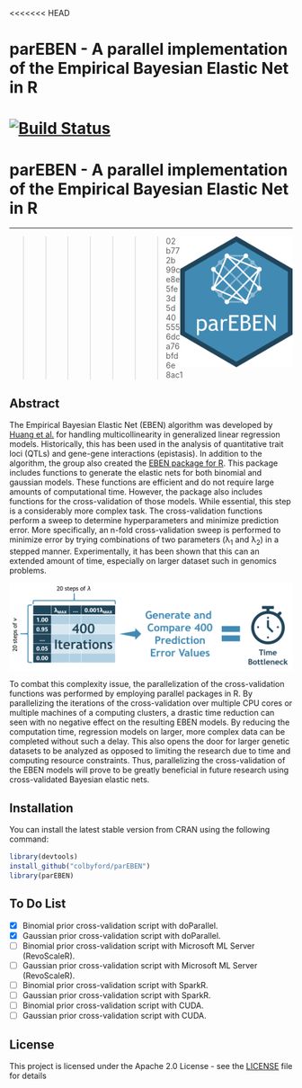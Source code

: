 <<<<<<< HEAD
# parEBEN - A parallel implementation of the Empirical Bayesian Elastic Net in R
[![Build Status](https://travis-ci.org/colbyford/parEBEN.svg?branch=master)](https://travis-ci.org/colbyford/parEBEN)
=======
# parEBEN - A parallel implementation of the Empirical Bayesian Elastic Net in R 
---
<img align="right" src="https://raw.githubusercontent.com/colbyford/parEBEN/master/img/parEBEN_icon.png" alt="parEBEN icon" width="200">

>>>>>>> 02b772b99ce8e5fe3d5d405556dca76bfd6e8ac1

## Abstract

The Empirical Bayesian Elastic Net (EBEN) algorithm was developed by [Huang et al.](https://www.nature.com/articles/hdy201479) for handling multicollinearity in generalized linear regression models. Historically, this has been used in the analysis of quantitative trait loci (QTLs) and gene-gene interactions (epistasis). In addition to the algorithm, the group also created the [EBEN package for R](https://cran.r-project.org/package=EBEN). This package includes functions to generate the elastic nets for both binomial and gaussian models. These functions are efficient and do not require large amounts of computational time. However, the package also includes functions for the cross-validation of those models. While essential, this step is a considerably more complex task. The cross-validation functions perform a sweep to determine hyperparameters and minimize prediction error. More specifically, an n-fold cross-validation sweep is performed to minimize error by trying combinations of two parameters (λ<sub>1</sub> and λ<sub>2</sub>) in a stepped manner. Experimentally, it has been shown that this can an extended amount of time, especially on larger dataset such in genomics problems.

<img align="center" src="https://raw.githubusercontent.com/colbyford/parEBEN/master/img/timebottleneck.png" alt="CV Bottleneck">

To combat this complexity issue, the parallelization of the cross-validation functions was performed by employing parallel packages in R. By parallelizing the iterations of the cross-validation over multiple CPU cores or multiple machines of a computing clusters, a drastic time reduction can seen with no negative effect on the resulting EBEN models. By reducing the computation time, regression models on larger, more complex data can be completed without such a delay. This also opens the door for larger genetic datasets to be analyzed as opposed to limiting the research due to time and computing resource constraints. Thus, parallelizing the cross-validation of the EBEN models will prove to be greatly beneficial in future research using cross-validated Bayesian elastic nets.

## Installation

You can install the latest stable version from CRAN using the following command:
```r
library(devtools)
install_github("colbyford/parEBEN")
library(parEBEN)
```

## To Do List

- [x] Binomial prior cross-validation script with doParallel.
- [x] Gaussian prior cross-validation script with doParallel.
- [ ] Binomial prior cross-validation script with Microsoft ML Server (RevoScaleR).
- [ ] Gaussian prior cross-validation script with Microsoft ML Server (RevoScaleR).
- [ ] Binomial prior cross-validation script with SparkR.
- [ ] Gaussian prior cross-validation script with SparkR.
- [ ] Binomial prior cross-validation script with CUDA.
- [ ] Gaussian prior cross-validation script with CUDA.

## License

This project is licensed under the Apache 2.0 License - see the [LICENSE](LICENSE) file for details
